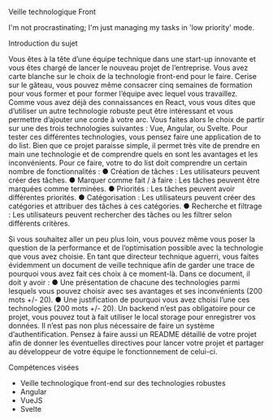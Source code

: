 Veille technologique Front

I'm not procrastinating; I'm just managing my tasks in 'low priority' mode.

Introduction du sujet

Vous êtes à la tête d’une équipe technique dans une start-up innovante et vous êtes
chargé de lancer le nouveau projet de l’entreprise. Vous avez carte blanche sur le choix
de la technologie front-end pour le faire. Cerise sur le gâteau, vous pouvez même
consacrer cinq semaines de formation pour vous former et pour former l’équipe avec
lequel vous travaillez. Comme vous avez déjà des connaissances en React, vous vous
dites que d’utiliser un autre technologie robuste peut être intéressant et vous permettre
d’ajouter une corde à votre arc.
Vous faites alors le choix de partir sur une des trois technologies suivantes : Vue,
Angular, ou Svelte. Pour tester ces différentes technologies, vous pensez faire une
application de to do list. Bien que ce projet paraisse simple, il permet très vite de
prendre en main une technologie et de comprendre quels en sont les avantages et les
inconvénients. Pour ce faire, votre to do list doit comprendre un certain nombre de
fonctionnalités :
● Création de tâches : Les utilisateurs peuvent créer des tâches.
● Marquer comme fait / à faire : Les tâches peuvent être marquées comme
terminées.
● Priorités : Les tâches peuvent avoir différentes priorités.
● Catégorisation : Les utilisateurs peuvent créer des catégories et attribuer des
tâches à ces catégories.
● Recherche et filtrage : Les utilisateurs peuvent rechercher des tâches ou les
filtrer selon différents critères.

Si vous souhaitez aller un peu plus loin, vous pouvez même vous poser la question de
la performance et de l’optimisation possible avec la technologie que vous avez choisie.
En tant que directeur technique aguerri, vous faites évidemment un document de veille
technique afin de garder une trace de pourquoi vous avez fait ces choix à ce moment-là.
Dans ce document, il doit y avoir :
● Une présentation de chacune des technologies parmi lesquels vous pouvez
choisir avec ses avantages et ses inconvénients (200 mots +/- 20).
● Une justification de pourquoi vous avez choisi l’une ces technologies (200 mots
+/- 20).
Un backend n’est pas obligatoire pour ce projet, vous pouvez tout à fait utiliser le local
storage pour enregistrer vos données. Il n’est pas non plus nécessaire de faire un
système d’authentification.
Pensez à faire aussi un README détaillé de votre projet afin de donner les éventuelles
directives pour lancer votre projet et partager au développeur de votre équipe le
fonctionnement de celui-ci.

Compétences visées

- Veille technologique front-end sur des technologies robustes
- Angular
- VueJS
- Svelte

